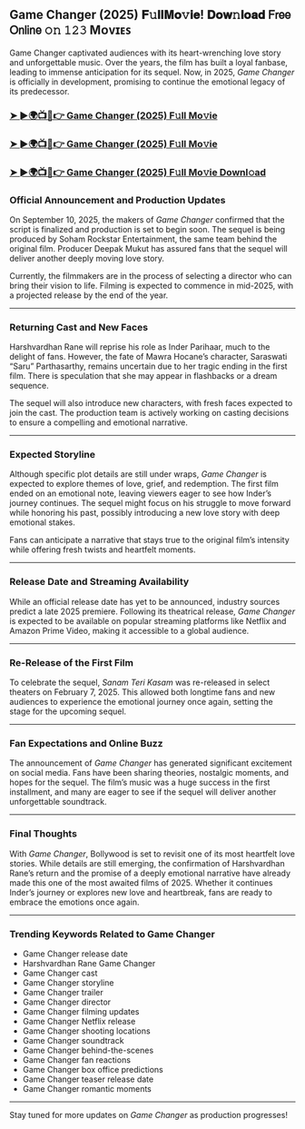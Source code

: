 ##  Game Changer (2025) 𝐅𝚞𝐥𝐥𝐌𝐨𝚟𝐢𝐞! 𝐃𝐨𝐰𝚗𝐥𝐨𝐚𝐝 𝖥𝗋𝖾𝖾 𝖮𝗇𝗅𝗂𝗇𝖾 𝚘𝚗 𝟷𝟸𝟹 Mᴏᴠɪᴇꜱ

 Game Changer captivated audiences with its heart-wrenching love story and unforgettable music. Over the years, the film has built a loyal fanbase, leading to immense anticipation for its sequel. Now, in 2025, *Game Changer* is officially in development, promising to continue the emotional legacy of its predecessor.

### [➤ ►🌍📺📱👉   Game Changer (2025) F𝚞ll Mo𝚟ie](https://t.co/x41B28UCG2)

### [➤ ►🌍📺📱👉   Game Changer (2025) F𝚞ll Mo𝚟ie](https://t.co/x41B28UCG2)

### [➤ ►🌍📺📱👉   Game Changer (2025) F𝚞ll Mo𝚟ie Downl𝚘ad](https://t.co/x41B28UCG2)

### **Official Announcement and Production Updates**

On September 10, 2025, the makers of *Game Changer* confirmed that the script is finalized and production is set to begin soon. The sequel is being produced by Soham Rockstar Entertainment, the same team behind the original film. Producer Deepak Mukut has assured fans that the sequel will deliver another deeply moving love story.

Currently, the filmmakers are in the process of selecting a director who can bring their vision to life. Filming is expected to commence in mid-2025, with a projected release by the end of the year.

---

### **Returning Cast and New Faces**

Harshvardhan Rane will reprise his role as Inder Parihaar, much to the delight of fans. However, the fate of Mawra Hocane’s character, Saraswati “Saru” Parthasarthy, remains uncertain due to her tragic ending in the first film. There is speculation that she may appear in flashbacks or a dream sequence.

The sequel will also introduce new characters, with fresh faces expected to join the cast. The production team is actively working on casting decisions to ensure a compelling and emotional narrative.

---

### **Expected Storyline**

Although specific plot details are still under wraps, *Game Changer* is expected to explore themes of love, grief, and redemption. The first film ended on an emotional note, leaving viewers eager to see how Inder’s journey continues. The sequel might focus on his struggle to move forward while honoring his past, possibly introducing a new love story with deep emotional stakes.

Fans can anticipate a narrative that stays true to the original film’s intensity while offering fresh twists and heartfelt moments.

---

### **Release Date and Streaming Availability**

While an official release date has yet to be announced, industry sources predict a late 2025 premiere. Following its theatrical release, *Game Changer* is expected to be available on popular streaming platforms like Netflix and Amazon Prime Video, making it accessible to a global audience.

---

### **Re-Release of the First Film**

To celebrate the sequel, *Sanam Teri Kasam* was re-released in select theaters on February 7, 2025. This allowed both longtime fans and new audiences to experience the emotional journey once again, setting the stage for the upcoming sequel.

---

### **Fan Expectations and Online Buzz**

The announcement of *Game Changer* has generated significant excitement on social media. Fans have been sharing theories, nostalgic moments, and hopes for the sequel. The film’s music was a huge success in the first installment, and many are eager to see if the sequel will deliver another unforgettable soundtrack.

---

### **Final Thoughts**

With *Game Changer*, Bollywood is set to revisit one of its most heartfelt love stories. While details are still emerging, the confirmation of Harshvardhan Rane’s return and the promise of a deeply emotional narrative have already made this one of the most awaited films of 2025. Whether it continues Inder’s journey or explores new love and heartbreak, fans are ready to embrace the emotions once again.

---

### **Trending Keywords Related to Game Changer**

- Game Changer release date  
- Harshvardhan Rane Game Changer  
- Game Changer cast  
- Game Changer storyline  
- Game Changer trailer  
- Game Changer director  
- Game Changer filming updates  
- Game Changer Netflix release  
- Game Changer shooting locations  
- Game Changer soundtrack  
- Game Changer behind-the-scenes  
- Game Changer fan reactions  
- Game Changer box office predictions  
- Game Changer teaser release date  
- Game Changer romantic moments  

---

Stay tuned for more updates on *Game Changer* as production progresses!
